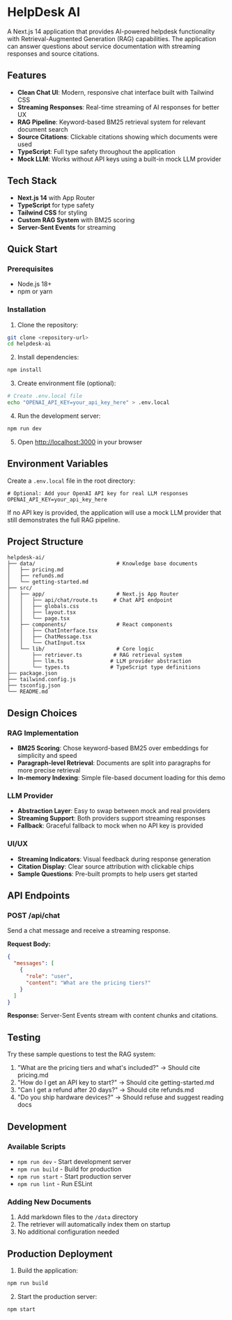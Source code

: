 # HelpDesk AI

A Next.js 14 application that provides AI-powered helpdesk functionality with Retrieval-Augmented Generation (RAG) capabilities. The application can answer questions about service documentation with streaming responses and source citations.

## Features

- **Clean Chat UI**: Modern, responsive chat interface built with Tailwind CSS
- **Streaming Responses**: Real-time streaming of AI responses for better UX
- **RAG Pipeline**: Keyword-based BM25 retrieval system for relevant document search
- **Source Citations**: Clickable citations showing which documents were used
- **TypeScript**: Full type safety throughout the application
- **Mock LLM**: Works without API keys using a built-in mock LLM provider

## Tech Stack

- **Next.js 14** with App Router
- **TypeScript** for type safety
- **Tailwind CSS** for styling
- **Custom RAG System** with BM25 scoring
- **Server-Sent Events** for streaming

## Quick Start

### Prerequisites

- Node.js 18+ 
- npm or yarn

### Installation

1. Clone the repository:
```bash
git clone <repository-url>
cd helpdesk-ai
```

2. Install dependencies:
```bash
npm install
```

3. Create environment file (optional):
```bash
# Create .env.local file
echo "OPENAI_API_KEY=your_api_key_here" > .env.local
```

4. Run the development server:
```bash
npm run dev
```

5. Open [http://localhost:3000](http://localhost:3000) in your browser

## Environment Variables

Create a `.env.local` file in the root directory:

```env
# Optional: Add your OpenAI API key for real LLM responses
OPENAI_API_KEY=your_api_key_here
```

If no API key is provided, the application will use a mock LLM provider that still demonstrates the full RAG pipeline.

## Project Structure

```
helpdesk-ai/
├── data/                          # Knowledge base documents
│   ├── pricing.md
│   ├── refunds.md
│   └── getting-started.md
├── src/
│   ├── app/                       # Next.js App Router
│   │   ├── api/chat/route.ts     # Chat API endpoint
│   │   ├── globals.css
│   │   ├── layout.tsx
│   │   └── page.tsx
│   ├── components/                # React components
│   │   ├── ChatInterface.tsx
│   │   ├── ChatMessage.tsx
│   │   └── ChatInput.tsx
│   └── lib/                       # Core logic
│       ├── retriever.ts          # RAG retrieval system
│       ├── llm.ts               # LLM provider abstraction
│       └── types.ts             # TypeScript type definitions
├── package.json
├── tailwind.config.js
├── tsconfig.json
└── README.md
```

## Design Choices

### RAG Implementation
- **BM25 Scoring**: Chose keyword-based BM25 over embeddings for simplicity and speed
- **Paragraph-level Retrieval**: Documents are split into paragraphs for more precise retrieval
- **In-memory Indexing**: Simple file-based document loading for this demo

### LLM Provider
- **Abstraction Layer**: Easy to swap between mock and real providers
- **Streaming Support**: Both providers support streaming responses
- **Fallback**: Graceful fallback to mock when no API key is provided

### UI/UX
- **Streaming Indicators**: Visual feedback during response generation
- **Citation Display**: Clear source attribution with clickable chips
- **Sample Questions**: Pre-built prompts to help users get started

## API Endpoints

### POST /api/chat

Send a chat message and receive a streaming response.

**Request Body:**
```json
{
  "messages": [
    {
      "role": "user",
      "content": "What are the pricing tiers?"
    }
  ]
}
```

**Response:**
Server-Sent Events stream with content chunks and citations.

## Testing

Try these sample questions to test the RAG system:

1. "What are the pricing tiers and what's included?" → Should cite pricing.md
2. "How do I get an API key to start?" → Should cite getting-started.md  
3. "Can I get a refund after 20 days?" → Should cite refunds.md
4. "Do you ship hardware devices?" → Should refuse and suggest reading docs

## Development

### Available Scripts

- `npm run dev` - Start development server
- `npm run build` - Build for production
- `npm run start` - Start production server
- `npm run lint` - Run ESLint

### Adding New Documents

1. Add markdown files to the `/data` directory
2. The retriever will automatically index them on startup
3. No additional configuration needed

## Production Deployment

1. Build the application:
```bash
npm run build
```

2. Start the production server:
```bash
npm start
``````


